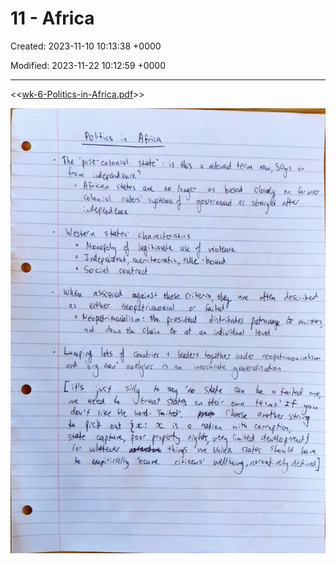 # 11 - Africa

Created: 2023-11-10 10:13:38 +0000

Modified: 2023-11-22 10:12:59 +0000

---

<<[wk-6-Politics-in-Africa.pdf](../../media/wk-6-Politics-in-Africa.pdf)>>



![](../../media/Year-1-Practice-11---Africa-image1.jpeg)



